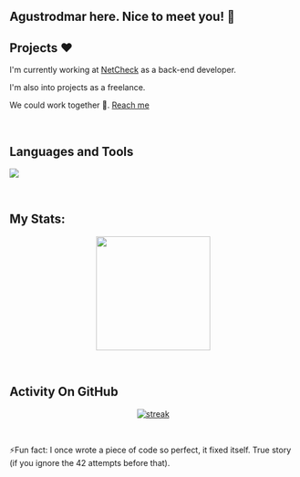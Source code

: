 ## Agustrodmar here. Nice to meet you! 👋


## Projects ❤️

I'm currently working at [NetCheck](https://www.linkedin.com/company/netcheck/mycompany/) as a back-end developer.

I'm also into projects as a freelance. 

We could work together 🌱. [Reach me](https://www.linkedin.com/in/agustin-rodriguez-marquez-53886a137/?locale=en_US)

<br>
  
## Languages and Tools

<p align="left"> <a href="https://github.com/agustrodmar"><img src="https://skillicons.dev/icons?i=vscode,mysql,github,mongodb,css,html,js,kotlin,swift,java,unity,php"> </a> </p>

<br>
  
## My Stats:
<p align="center">
<img height="200px" src="https://github-readme-stats.vercel.app/api?username=agustrodmar&hide_border=true&show_icons=true&count_private=true&theme=gruvbox&bg_color=151515">
</p>

<br>
  
## Activity On GitHub

<p align="center">
  <a href="https://github.com/agustrodmar">      
<img title="stats" alt="streak" src="https://github-readme-streak-stats.herokuapp.com/?user=agustrodmar&theme=dark&hide_border=true&stroke=f53b3b"/>
</a> 
</p>

<br>
  
⚡Fun fact:
  I once wrote a piece of code so perfect, it fixed itself. True story (if you ignore the 42 attempts before that).

<!--
**agustrodmar/agustrodmar** is a ✨ _special_ ✨ repository because its `README.md` (this file) appears on your GitHub profile.

Here are some ideas to get you started:

- 🔭 I’m currently working on ...
- 🌱 I’m currently learning ...
- 👯 I’m looking to collaborate on ...
- 🤔 I’m looking for help with ...
- 💬 Ask me about ...
- 📫 How to reach me: ...
- 😄 Pronouns: ...
- ⚡ Fun fact: ...
-->
